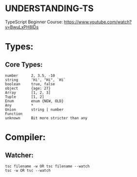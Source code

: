 # UNDERSTANDING-TS
TypeScript Beginner Course: https://www.youtube.com/watch?v=BwuLxPH8IDs

# Types:
## Core Types:
    number      2, 3.5, -10
    string      'Hi', "Hi", `Hi`
    boolean     true, false
    object      {age: 27}
    Array       [1, 2, 3]
    Tuple       [1, 2]
    Enum        enum {NEW, OLD}
    Any         *
    Union       string | number
    Function
    unknown     Bit more stricter than any

# Compiler:
## Watcher:
    tsc filename -w OR tsc filename --watch
    tsc -w OR tsc --watch